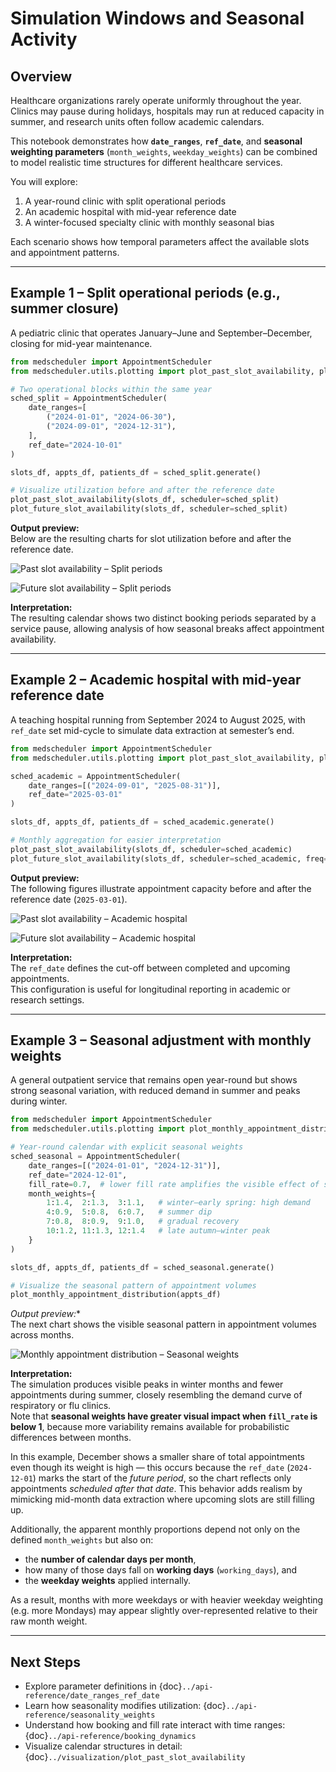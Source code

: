 # Simulation Windows and Seasonal Activity

## Overview
Healthcare organizations rarely operate uniformly throughout the year.  
Clinics may pause during holidays, hospitals may run at reduced capacity in summer, and research units often follow academic calendars.  

This notebook demonstrates how **`date_ranges`**, **`ref_date`**, and **seasonal weighting parameters** (`month_weights`, `weekday_weights`) can be combined to model realistic time structures for different healthcare services.

You will explore:
1. A year-round clinic with split operational periods  
2. An academic hospital with mid-year reference date  
3. A winter-focused specialty clinic with monthly seasonal bias  

Each scenario shows how temporal parameters affect the available slots and appointment patterns.

---

## Example 1 – Split operational periods (e.g., summer closure)
A pediatric clinic that operates January–June and September–December, closing for mid-year maintenance.

```python
from medscheduler import AppointmentScheduler
from medscheduler.utils.plotting import plot_past_slot_availability, plot_future_slot_availability

# Two operational blocks within the same year
sched_split = AppointmentScheduler(
    date_ranges=[
        ("2024-01-01", "2024-06-30"),
        ("2024-09-01", "2024-12-31"),
    ],
    ref_date="2024-10-01"
)

slots_df, appts_df, patients_df = sched_split.generate()

# Visualize utilization before and after the reference date
plot_past_slot_availability(slots_df, scheduler=sched_split)
plot_future_slot_availability(slots_df, scheduler=sched_split)
```


**Output preview:**  
Below are the resulting charts for slot utilization before and after the reference date.

![Past slot availability – Split periods](../_static/visuals/examples/simulation_windows/sched_split_plot_past_slot_availability.png)

![Future slot availability – Split periods](../_static/visuals/examples/simulation_windows/sched_split_plot_future_slot_availability.png)

**Interpretation:**  
The resulting calendar shows two distinct booking periods separated by a service pause, allowing analysis of how seasonal breaks affect appointment availability.

---

## Example 2 – Academic hospital with mid-year reference date
A teaching hospital running from September 2024 to August 2025, with `ref_date` set mid-cycle to simulate data extraction at semester’s end.

```python
from medscheduler import AppointmentScheduler
from medscheduler.utils.plotting import plot_past_slot_availability, plot_future_slot_availability

sched_academic = AppointmentScheduler(
    date_ranges=[("2024-09-01", "2025-08-31")],
    ref_date="2025-03-01"
)

slots_df, appts_df, patients_df = sched_academic.generate()

# Monthly aggregation for easier interpretation
plot_past_slot_availability(slots_df, scheduler=sched_academic)
plot_future_slot_availability(slots_df, scheduler=sched_academic, freq="D")
```

**Output preview:**  
The following figures illustrate appointment capacity before and after the reference date (`2025-03-01`).

![Past slot availability – Academic hospital](../_static/visuals/examples/simulation_windows/sched_academic_plot_past_slot_availability.png)

![Future slot availability – Academic hospital](../_static/visuals/examples/simulation_windows/sched_academic_plot_future_slot_availability.png)


**Interpretation:**  
The `ref_date` defines the cut-off between completed and upcoming appointments.  
This configuration is useful for longitudinal reporting in academic or research settings.

---

## Example 3 – Seasonal adjustment with monthly weights
A general outpatient service that remains open year-round but shows strong seasonal variation, with reduced demand in summer and peaks during winter.

```python
from medscheduler import AppointmentScheduler
from medscheduler.utils.plotting import plot_monthly_appointment_distribution

# Year-round calendar with explicit seasonal weights
sched_seasonal = AppointmentScheduler(
    date_ranges=[("2024-01-01", "2024-12-31")],
    ref_date="2024-12-01",
    fill_rate=0.7,  # lower fill rate amplifies the visible effect of seasonal weights
    month_weights={
        1:1.4,  2:1.3,  3:1.1,   # winter–early spring: high demand
        4:0.9,  5:0.8,  6:0.7,   # summer dip
        7:0.8,  8:0.9,  9:1.0,   # gradual recovery
        10:1.2, 11:1.3, 12:1.4   # late autumn–winter peak
    }
)

slots_df, appts_df, patients_df = sched_seasonal.generate()

# Visualize the seasonal pattern of appointment volumes
plot_monthly_appointment_distribution(appts_df)
```

*Output preview:**  
The next chart shows the visible seasonal pattern in appointment volumes across months.

![Monthly appointment distribution – Seasonal weights](../_static/visuals/examples/simulation_windows/sched_seasonal_plot_monthly_appointment_distribution.png)

**Interpretation:**  
The simulation produces visible peaks in winter months and fewer appointments during summer, closely resembling the demand curve of respiratory or flu clinics.  
Note that **seasonal weights have greater visual impact when `fill_rate` is below 1**, because more variability remains available for probabilistic differences between months.  

In this example, December shows a smaller share of total appointments even though its weight is high — this occurs because the `ref_date` (`2024-12-01`) marks the start of the *future period*, so the chart reflects only appointments *scheduled after that date*. This behavior adds realism by mimicking mid-month data extraction where upcoming slots are still filling up.

Additionally, the apparent monthly proportions depend not only on the defined `month_weights` but also on:
- the **number of calendar days per month**,  
- how many of those days fall on **working days** (`working_days`), and  
- the **weekday weights** applied internally.  

As a result, months with more weekdays or with heavier weekday weighting (e.g. more Mondays) may appear slightly over-represented relative to their raw month weight.

---

## Next Steps
- Explore parameter definitions in {doc}`../api-reference/date_ranges_ref_date`  
- Learn how seasonality modifies utilization: {doc}`../api-reference/seasonality_weights`  
- Understand how booking and fill rate interact with time ranges: {doc}`../api-reference/booking_dynamics`  
- Visualize calendar structures in detail: {doc}`../visualization/plot_past_slot_availability`

